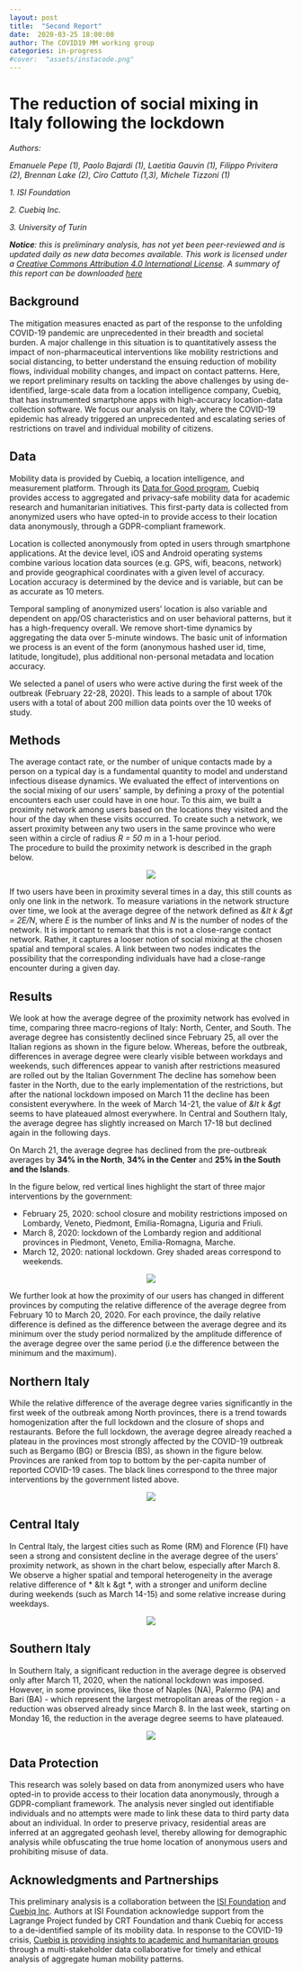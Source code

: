```yaml
---
layout: post
title:  "Second Report"
date:  2020-03-25 18:00:00
author: The COVID19 MM working group
categories: in-progress
#cover:  "assets/instacode.png"
---
```


# The reduction of social mixing in Italy following the lockdown

_Authors:_

_Emanuele Pepe (1), Paolo Bajardi (1), Laetitia Gauvin (1), Filippo Privitera (2), Brennan Lake (2), Ciro Cattuto (1,3), Michele Tizzoni (1)_

_1. ISI Foundation_

_2. Cuebiq Inc._

_3. University of Turin_

_**Notice**: this is preliminary analysis, has not yet been peer-reviewed and is updated daily as new data becomes available. This work is licensed under a  [Creative Commons Attribution 4.0 International License](https://creativecommons.org/licenses/by/4.0/). A summary of this report can be downloaded  [here](https://drive.google.com/open?id=1QJO152wGPyVDzwz6UDOlkv0THf1rJo11)_


## Background
The mitigation measures enacted as part of the response to the unfolding COVID-19 pandemic are unprecedented in their breadth and societal burden.
A major challenge in this situation is to quantitatively assess the impact of non-pharmaceutical interventions like mobility restrictions and social distancing, to better understand the ensuing reduction of mobility flows, individual mobility changes, and impact on contact patterns.
Here, we report preliminary results on tackling the above challenges by using de-identified, large-scale data from a location intelligence company, Cuebiq, that has instrumented smartphone apps with high-accuracy location-data collection software.
We focus our analysis on Italy, where the COVID-19 epidemic has already triggered an unprecedented and escalating series of restrictions on travel and individual mobility of citizens.


## Data
Mobility data is provided by Cuebiq, a location intelligence, and measurement platform. Through its [Data for Good program](https://www.cuebiq.com/about/data-for-good/), Cuebiq provides access to aggregated and privacy-safe mobility data for academic research and humanitarian initiatives. This first-party data is collected from anonymized users who have opted-in to provide access to their location data anonymously, through a GDPR-compliant framework.

Location is collected anonymously from opted in users through smartphone applications. At the device level, iOS and Android operating systems combine various location data sources (e.g. GPS, wifi, beacons, network) and provide geographical coordinates with a given level of accuracy. Location accuracy is determined by the device and is variable, but can be as accurate as 10 meters.

Temporal sampling of anonymized users’ location is also variable and dependent on app/OS characteristics and on user behavioral patterns, but it has a high-frequency overall. We remove short-time dynamics by aggregating the data over 5-minute windows. The basic unit of information we process is an event of the form (anonymous hashed user id, time, latitude, longitude), plus additional non-personal metadata and location accuracy.

We selected a panel of users who were active during the first week of the outbreak (February 22-28, 2020). This leads to a sample of about 170k users with a total of about 200 million data points over the 10 weeks of study.


## Methods
The average contact rate, or the number of unique contacts made by a person on a typical day is a fundamental quantity to model and understand infectious disease dynamics.
We evaluated the effect of interventions on the social mixing of our users' sample, by defining a proxy of the potential encounters each user could have in one hour.
To this aim, we built a proximity network among users based on the locations they visited and the hour of the day when these visits occurred.
To create such a network, we assert proximity between any two users in the same province who were seen within a circle of radius _R = 50 m_ in a 1-hour period.  
The procedure to build the proximity network is described in the graph below.

<p align="center">
  <img src="{{ site.url }}/assets/proximity_network_method.png">
</p>

If two users have been in proximity several times in a day, this still counts as only one link in the network.
To measure variations in the network structure over time, we look at the average degree of the network defined as *&lt k &gt = 2E/N*, where _E_ is the number of links and _N_ is the number of nodes of the network.
It is important to remark that this is not a close-range contact network.
Rather, it captures a looser notion of social mixing at the chosen spatial and temporal scales. A link between two nodes indicates the possibility that the corresponding individuals have had a close-range encounter during a given day.


## Results

We look at how the average degree of the proximity network has evolved in time, comparing three macro-regions of Italy: North, Center, and South.
The average degree has consistently declined since February 25, all over the Italian regions as shown in the figure below.
Whereas, before the outbreak, differences in average degree were clearly visible between workdays and weekends, such differences appear to vanish after restrictions measured are rolled out by the Italian Government
The decline has somehow been faster in the North, due to the early implementation of the restrictions, but after the national lockdown imposed on March 11 the decline has been consistent everywhere.
In the week of March 14-21, the value of *&lt k &gt* seems to have plateaued almost everywhere.
In Central and Southern Italy, the average degree has slightly increased on March 17-18 but declined again in the following days.

On March 21, the average degree has declined from the pre-outbreak averages by **34% in the North**, **34% in the Center** and **25% in the South and the Islands**.

In the figure below, red vertical lines highlight the start of three major interventions by the government:
- February 25, 2020: school closure and mobility restrictions imposed on Lombardy, Veneto, Piedmont, Emilia-Romagna, Liguria and Friuli.
- March 8, 2020: lockdown of the Lombardy region and additional provinces in Piedmont, Veneto, Emilia-Romagna, Marche.
- March 12, 2020: national lockdown.
Grey shaded areas correspond to weekends.


<p align="center">
  <img src="{{ site.url }}/assets/prox_network_density_3panels_new.png">
</p>

We further look at how the proximity of our users has changed in different provinces by computing the relative difference of the average degree from February 10 to March 20, 2020.
For each province, the daily relative difference is defined as the difference between the average degree and its minimum over the study period normalized by the amplitude difference of the average degree over the same period (i.e the difference between the minimum and the maximum).


## Northern Italy

While the relative difference of the average degree varies significantly in the first week of the outbreak among North provinces, there is a trend towards homogenization after the full lockdown and the closure of shops and restaurants.
Before the full lockdown, the average degree already reached a plateau in the provinces most strongly affected by the COVID-19 outbreak such as Bergamo (BG) or Brescia (BS), as shown in the figure below.  
Provinces are ranked from top to bottom by the per-capita number of reported COVID-19 cases.
The black lines correspond to the three major interventions by the government listed above.


<p align="center">
  <img src="{{ site.url }}/assets/density_relnord.png">
</p>

## Central Italy

In Central Italy, the largest cities such as Rome (RM) and Florence (FI) have seen a strong and consistent decline in the average degree of the users' proximity network, as shown in the chart below, especially after March 8.
We observe a higher spatial and temporal heterogeneity in the average relative difference of * &lt k &gt *, with a stronger and uniform decline during weekends (such as March 14-15) and some relative increase during weekdays.  


<p align="center">
  <img src="{{ site.url }}/assets/density_relcenter.png">
</p>

## Southern Italy

In Southern Italy, a significant reduction in the average degree is observed only after March 11, 2020, when the national lockdown was imposed.
However, in some provinces, like those of Naples (NA), Palermo (PA) and Bari (BA) -  which represent the largest metropolitan areas of the region -  a reduction was observed already since March 8.
In the last week, starting on Monday 16, the reduction in the average degree seems to have plateaued.

<p align="center">
  <img src="{{ site.url }}/assets/density_relsud.png">
</p>


## Data Protection

This research was solely based on data from anonymized users who have opted-in to provide access to their location data anonymously, through a GDPR-compliant framework. The analysis never singled out identifiable individuals and no attempts were made to link these data to third party data about an individual.
In order to preserve privacy, residential areas are inferred at an aggregated geohash level, thereby allowing for demographic analysis while obfuscating the true home location of anonymous users and prohibiting misuse of data.


## Acknowledgments and Partnerships

This preliminary analysis is a collaboration between the [ISI Foundation](https://www.isi.it/en/home) and [Cuebiq Inc](https://www.cuebiq.com/).
Authors at ISI Foundation acknowledge support from the Lagrange Project funded by CRT Foundation and thank Cuebiq for access to a de-identified sample of its mobility data. In response to the COVID-19 crisis, [Cuebiq is providing insights to academic and humanitarian groups](https://www.cuebiq.com/about/data-for-good/) through a multi-stakeholder data collaborative for timely and ethical analysis of aggregate human mobility patterns.
